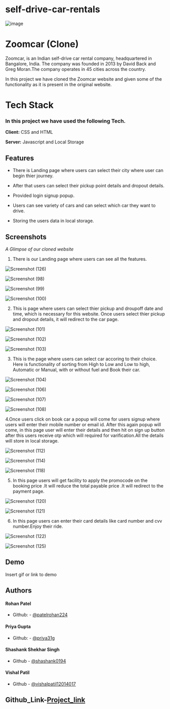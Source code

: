 # self-drive-car-rentals
![image](https://www.zoomcar.com/build/img/zoom-logo-color.e3ec2e4b625f1a06ddb9a6ac765abb19.png)

    
# Zoomcar (Clone)

Zoomcar, is an Indian self-drive car rental company, headquartered in Bangalore, India. The company was founded in 2013 by David Back and Greg Moran.The company operates in 45 cities across the country.
 
 In this project we have cloned the Zoomcar website and given some of the functionality as it is present in the original website.
 
 
  
# Tech Stack

### In this project we have used the following Tech.

**Client:** CSS and HTML

**Server:** Javascript and Local Storage




  
## Features

-  There is Landing page where users can select their city where user can begin thier journey. 

-  After that users can select their pickup point details and dropout details. 

- Provided login signup popup.

- Users can see variety of cars and can select which car they want to drive.

- Storing the users data in local storage.


  



## Screenshots

_A Glimpse of our cloned website_

   1. There is our Landing page where users can see all the features.
    
     
   ![Screenshot (126)](https://raw.githubusercontent.com/vishalpatil12014017/self-drive-car-rentals/Rohan/html/Screenshot%20(130).png)

   ![Screenshot (98)](https://raw.githubusercontent.com/vishalpatil12014017/self-drive-car-rentals/shashank/html/Screenshot%20(98).png)

   ![Screenshot (99)](https://raw.githubusercontent.com/vishalpatil12014017/self-drive-car-rentals/shashank/html/Screenshot%20(99).png)

   ![Screenshot (100)](https://raw.githubusercontent.com/vishalpatil12014017/self-drive-car-rentals/shashank/html/Screenshot%20(100).png)
   

   2. This is page where users can select thier pickup and droupoff  date and time, which is necessary for this website. Once users select thier pickup and dropout details, it will redirect to the car page. 
    
    
    
   ![Screenshot (101)](https://raw.githubusercontent.com/vishalpatil12014017/self-drive-car-rentals/shashank/html/Screenshot%20(101).png)

   ![Screenshot (102)](https://raw.githubusercontent.com/vishalpatil12014017/self-drive-car-rentals/shashank/html/Screenshot%20(102).png)

   ![Screenshot (103)](https://raw.githubusercontent.com/vishalpatil12014017/self-drive-car-rentals/shashank/html/Screenshot%20(103).png)


   3. This is the page where users can select car accoring to their choice. Here is functionality of sorting from High to Low and Low to high, Automatic or Manual, with or without fuel and Book their car.  

   ![Screenshot (104)](https://raw.githubusercontent.com/vishalpatil12014017/self-drive-car-rentals/shashank/html/Screenshot%20(104).png)


   
   ![Screenshot (106)](https://raw.githubusercontent.com/vishalpatil12014017/self-drive-car-rentals/shashank/html/Screenshot%20(106).png)

   
   ![Screenshot (107)](https://raw.githubusercontent.com/vishalpatil12014017/self-drive-car-rentals/shashank/html/Screenshot%20(107).png)

    
   ![Screenshot (108)](https://raw.githubusercontent.com/vishalpatil12014017/self-drive-car-rentals/shashank/html/Screenshot%20(108).png)





   4.Once users click on book car a popup will come for users signup where users will enter their mobile number or email id. After this again popup will come, in this page user will enter their details and then hit on sign up button after this users receive otp which will required for varification.All the details will store in local storage. 
   
   
   
   ![Screenshot (112)](https://raw.githubusercontent.com/vishalpatil12014017/self-drive-car-rentals/shashank/html/Screenshot%20(112).png)

   

   ![Screenshot (114)](https://raw.githubusercontent.com/vishalpatil12014017/self-drive-car-rentals/shashank/html/Screenshot%20(114).png)

   ![Screenshot (118)](https://raw.githubusercontent.com/vishalpatil12014017/self-drive-car-rentals/shashank/html/Screenshot%20(118).png)




    
   5. In this page users will get facility to apply the promocode on the booking price .It will reduce the total payable price .It will redirect to the payment page.
   
   
    
   ![Screenshot (120)](https://raw.githubusercontent.com/vishalpatil12014017/self-drive-car-rentals/shashank/html/Screenshot%20(120).png)

   ![Screenshot (121)](https://raw.githubusercontent.com/vishalpatil12014017/self-drive-car-rentals/shashank/html/Screenshot%20(121).png)





   6. In this page users can enter their card details like card number and cvv number.Enjoy their ride.



   
   ![Screenshot (122)](https://raw.githubusercontent.com/vishalpatil12014017/self-drive-car-rentals/shashank/html/Screenshot%20(122).png)

   ![Screenshot (125)](https://raw.githubusercontent.com/vishalpatil12014017/self-drive-car-rentals/shashank/html/Screenshot%20(125).png)

  
## Demo

Insert gif or link to demo


  
## Authors

#### Rohan Patel
- Github: - [@patelrohan224](https://github.com/patelrohan224)
#### Priya Gupta
- Github: - [@priya31g](https://github.com/priya31g)
#### Shashank Shekhar Singh
- Github  - [@shashank0194](https://github.com/shashank0194)
#### Vishal Patil
- Github  - [@vishalpatil12014017](https://github.com/vishalpatil12014017)

## Github_Link-[Project_link](https://github.com/vishalpatil12014017/self-drive-car-rentals)





  

  
